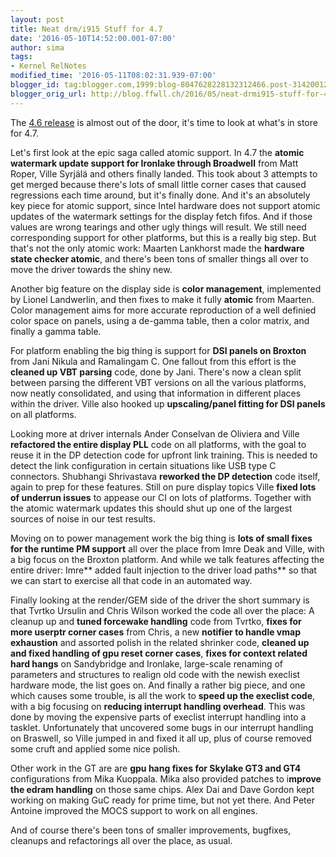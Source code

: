 ```yaml
---
layout: post
title: Neat drm/i915 Stuff for 4.7
date: '2016-05-10T14:52:00.001-07:00'
author: sima
tags: 
- Kernel RelNotes
modified_time: '2016-05-11T08:02:31.939-07:00'
blogger_id: tag:blogger.com,1999:blog-8047628228132312466.post-3142001204592303032
blogger_orig_url: http://blog.ffwll.ch/2016/05/neat-drmi915-stuff-for-47.html
---
```


The [4.6 release](/2016/03/neat-drmi915-stuff-for-46.html)
is almost out of the door, it's time to look at what's in store for 4.7.

<!--more-->

Let's first look at the epic saga called atomic support. In 4.7 the **atomic
watermark update support for Ironlake through Broadwell** from Matt Roper,
Ville Syrjälä and others finally landed. This took about 3 attempts to get
merged because there's lots of small little corner cases that caused regressions
each time around, but it's finally done. And it's an absolutely key piece for
atomic support, since Intel hardware does not support atomic updates of the
watermark settings for the display fetch fifos. And if those values are wrong
tearings and other ugly things will result. We still need corresponding support
for other platforms, but this is a really big step. But that's not the only
atomic work: Maarten Lankhorst made the **hardware state checker atomic**,
and there's been tons of smaller things all over to move the driver towards the
shiny new.

Another big feature on the display side is **color management**, implemented
by Lionel Landwerlin, and then fixes to make it fully **atomic** from
Maarten. Color management aims for more accurate reproduction of a well definied
color space on panels, using a de-gamma table, then a color matrix, and finally
a gamma table.

For platform enabling the big thing is support for **DSI panels on Broxton**
from Jani Nikula and Ramalingam C. One fallout from this effort is the
**cleaned up VBT parsing** code, done by Jani. There's now a clean split
between parsing the different VBT versions on all the various platforms, now
neatly consolidated, and using that information in different places within the
driver. Ville also hooked up **upscaling/panel fitting for DSI panels** on
all platforms.

Looking more at driver internals Ander Conselvan de Oliviera and Ville
**refactored the entire display PLL** code on all platforms, with the goal to
reuse it in the DP detection code for upfront link training. This is needed to
detect the link configuration in certain situations like USB type C connectors.
Shubhangi Shrivastava **reworked the DP detection** code itself, again to
prep for these features. Still on pure display topics Ville **fixed lots of
underrun issues** to appease our CI on lots of platforms. Together with the
atomic watermark updates this should shut up one of the largest sources of noise
in our test results.

Moving on to power management work the big thing is **lots of small fixes for
the runtime PM support** all over the place from Imre Deak and Ville, with a
big focus on the Broxton platform. And while we talk features affecting the
entire driver: Imre** added fault injection to the driver load paths** so
that we can start to exercise all that code in an automated way.

Finally looking at the render/GEM side of the driver the short summary is that
Tvrtko Ursulin and Chris Wilson worked the code all over the place: A cleanup up
and **tuned forcewake handling** code from Tvrtko, **fixes for more userptr
corner cases** from Chris, a new **notifier to handle vmap exhaustion** and
assorted polish in the related shrinker code, **cleaned up and fixed handling
of gpu reset corner cases**, **fixes for context related hard hangs** on
Sandybridge and Ironlake, large-scale renaming of parameters and structures to
realign old code with the newish execlist hardware mode, the list goes on. And
finally a rather big piece, and one which causes some trouble, is all the work
to **speed up the execlist code**, with a big focusing on **reducing
interrupt handling overhead**. This was done by moving the expensive parts of
execlist interrupt handling into a tasklet. Unfortunately that uncovered some
bugs in our interrupt handling on Braswell, so Ville jumped in and fixed it all
up, plus of course removed some cruft and applied some nice polish.

Other work in the GT are are **gpu hang fixes for Skylake GT3 and GT4**
configurations from Mika Kuoppala. Mika also provided patches to i**mprove the
edram handling** on those same chips. Alex Dai and Dave Gordon kept working on
making GuC ready for prime time, but not yet there. And Peter Antoine improved
the MOCS support to work on all engines.

And of course there's been tons of smaller improvements, bugfixes, cleanups and
refactorings all over the place, as usual.
